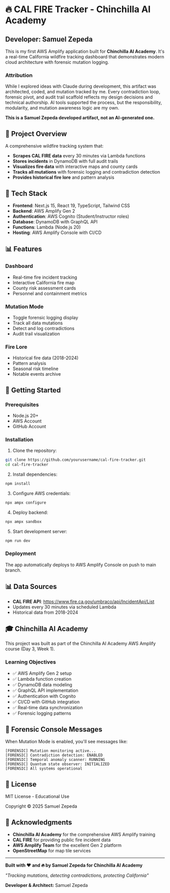 # 🔥 CAL FIRE Tracker - Chinchilla AI Academy

## Developer: Samuel Zepeda

This is my first AWS Amplify application built for **Chinchilla AI Academy**. It's a real-time California wildfire tracking dashboard that demonstrates modern cloud architecture with forensic mutation logging.

### Attribution

While I explored ideas with Claude during development, this artifact was architected, coded, and mutation tracked by me. Every contradiction loop, forensic pivot, and audit trail scaffold reflects my design decisions and technical authorship. AI tools supported the process, but the responsibility, modularity, and mutation awareness logic are my own.

**This is a Samuel Zepeda developed artifact, not an AI-generated one.**

## 🎯 Project Overview

A comprehensive wildfire tracking system that:
- **Scrapes CAL FIRE data** every 30 minutes via Lambda functions
- **Stores incidents** in DynamoDB with full audit trails
- **Visualizes fire data** with interactive maps and county cards
- **Tracks all mutations** with forensic logging and contradiction detection
- **Provides historical fire lore** and pattern analysis

## 🚀 Tech Stack

- **Frontend**: Next.js 15, React 19, TypeScript, Tailwind CSS
- **Backend**: AWS Amplify Gen 2
- **Authentication**: AWS Cognito (Student/Instructor roles)
- **Database**: DynamoDB with GraphQL API
- **Functions**: Lambda (Node.js 20)
- **Hosting**: AWS Amplify Console with CI/CD

## 📊 Features

### Dashboard
- Real-time fire incident tracking
- Interactive California fire map
- County risk assessment cards
- Personnel and containment metrics

### Mutation Mode
- Toggle forensic logging display
- Track all data mutations
- Detect and log contradictions
- Audit trail visualization

### Fire Lore
- Historical fire data (2018-2024)
- Pattern analysis
- Seasonal risk timeline
- Notable events archive

## 🚦 Getting Started

### Prerequisites
- Node.js 20+
- AWS Account
- GitHub Account

### Installation

1. Clone the repository:
```bash
git clone https://github.com/yourusername/cal-fire-tracker.git
cd cal-fire-tracker
```

2. Install dependencies:
```bash
npm install
```

3. Configure AWS credentials:
```bash
npx ampx configure
```

4. Deploy backend:
```bash
npx ampx sandbox
```

5. Start development server:
```bash
npm run dev
```

### Deployment

The app automatically deploys to AWS Amplify Console on push to main branch.

## 📊 Data Sources

- **CAL FIRE API**: https://www.fire.ca.gov/umbraco/api/IncidentApi/List
- Updates every 30 minutes via scheduled Lambda
- Historical data from 2018-2024

## 🎓 Chinchilla AI Academy

This project was built as part of the Chinchilla AI Academy AWS Amplify course (Day 3, Week 1).

### Learning Objectives
- ✅ AWS Amplify Gen 2 setup
- ✅ Lambda function creation
- ✅ DynamoDB data modeling
- ✅ GraphQL API implementation
- ✅ Authentication with Cognito
- ✅ CI/CD with GitHub integration
- ✅ Real-time data synchronization
- ✅ Forensic logging patterns

## 🐛 Forensic Console Messages

When Mutation Mode is enabled, you'll see messages like:
```
[FORENSIC] Mutation monitoring active...
[FORENSIC] Contradiction detection: ENABLED
[FORENSIC] Temporal anomaly scanner: RUNNING
[FORENSIC] Quantum state observer: INITIALIZED
[FORENSIC] All systems operational
```

## 📄 License

MIT License - Educational Use

Copyright © 2025 Samuel Zepeda

## 🙏 Acknowledgments

- **Chinchilla AI Academy** for the comprehensive AWS Amplify training
- **CAL FIRE** for providing public fire incident data
- **AWS Amplify Team** for the excellent Gen 2 platform
- **OpenStreetMap** for map tile services

---

**Built with ❤️ and 🔥 by Samuel Zepeda for Chinchilla AI Academy**

*"Tracking mutations, detecting contradictions, protecting California"*

**Developer & Architect:** Samuel Zepeda